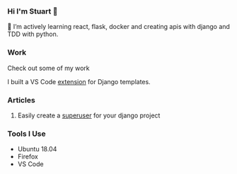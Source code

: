 ### Hi I'm Stuart 👋
🌱 I’m actively learning react, flask, docker and creating apis with django and TDD with python.

### Work
Check out some of my work

I built a VS Code [extension](https://marketplace.visualstudio.com/items?itemName=StuartElimu.django-template-snippets) for Django templates.


### Articles
1. Easily create a [superuser](https://gist.io/@stuartelimu/53258c427310bdfce430deac39971e93) for your django project

<!--
**stuartelimu/stuartelimu** is a ✨ _special_ ✨ repository because its `README.md` (this file) appears on your GitHub profile.

Here are some ideas to get you started:

- 🔭 I’m currently working on ...
- 🌱 I’m currently learning ...
- 👯 I’m looking to collaborate on ...
- 🤔 I’m looking for help with ...
- 💬 Ask me about ...
- 📫 How to reach me: ...
- 😄 Pronouns: ...
- ⚡ Fun fact: ...
-->
### Tools I Use
- Ubuntu 18.04
- Firefox
- VS Code
